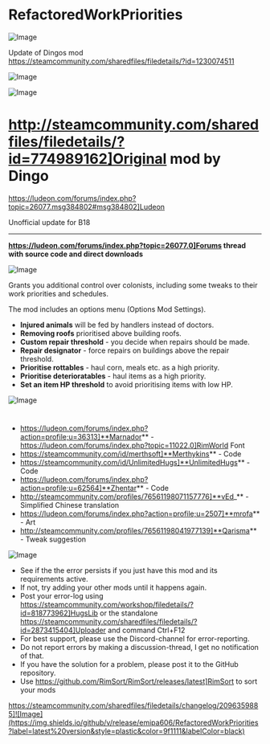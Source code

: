 # RefactoredWorkPriorities

![Image](https://i.imgur.com/buuPQel.png)

Update of Dingos mod
https://steamcommunity.com/sharedfiles/filedetails/?id=1230074511

![Image](https://i.imgur.com/pufA0kM.png)

	
![Image](https://i.imgur.com/Z4GOv8H.png)


# http://steamcommunity.com/sharedfiles/filedetails/?id=774989162]Original mod by Dingo
https://ludeon.com/forums/index.php?topic=26077.msg384802#msg384802]Ludeon

Unofficial update for B18

________________________________________________________________________________

**https://ludeon.com/forums/index.php?topic=26077.0]Forums thread with source code and direct downloads**

![Image](https://i.imgur.com/784MtpI.png)


Grants you additional control over colonists, including some tweaks to their work priorities and schedules.

The mod includes an options menu (Options  Mod Settings).



- **Injured animals** will be fed by handlers instead of doctors.
- **Removing roofs** prioritised above building roofs.
- **Custom repair threshold** - you decide when repairs should be made.
- **Repair designator** - force repairs on buildings above the repair threshold.
- **Prioritise rottables** - haul corn, meals etc. as a high priority.
- **Prioritise deterioratables** - haul items as a high priority.
- **Set an item HP threshold** to avoid prioritising items with low HP.



![Image](https://i.imgur.com/5x6icWm.png)

# 


- https://ludeon.com/forums/index.php?action=profile;u=36313]**Marnador** - https://ludeon.com/forums/index.php?topic=11022.0]RimWorld Font
- https://steamcommunity.com/id/merthsoft]**Merthykins** - Code
- https://steamcommunity.com/id/UnlimitedHugs]**UnlimitedHugs** - Code
- https://ludeon.com/forums/index.php?action=profile;u=62564]**Zhentar** - Code
- http://steamcommunity.com/profiles/76561198071157776]**vEd_** - Simplified Chinese translation
- https://ludeon.com/forums/index.php?action=profile;u=2507]**mrofa** - Art
- http://steamcommunity.com/profiles/76561198041977139]**Qarisma** - Tweak suggestion






![Image](https://i.imgur.com/PwoNOj4.png)



-  See if the the error persists if you just have this mod and its requirements active.
-  If not, try adding your other mods until it happens again.
-  Post your error-log using https://steamcommunity.com/workshop/filedetails/?id=818773962]HugsLib or the standalone https://steamcommunity.com/sharedfiles/filedetails/?id=2873415404]Uploader and command Ctrl+F12
-  For best support, please use the Discord-channel for error-reporting.
-  Do not report errors by making a discussion-thread, I get no notification of that.
-  If you have the solution for a problem, please post it to the GitHub repository.
-  Use https://github.com/RimSort/RimSort/releases/latest]RimSort to sort your mods



https://steamcommunity.com/sharedfiles/filedetails/changelog/2096359885]![Image](https://img.shields.io/github/v/release/emipa606/RefactoredWorkPriorities?label=latest%20version&style=plastic&color=9f1111&labelColor=black)

